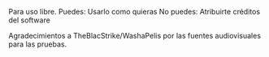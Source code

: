 Para uso libre.
Puedes:
Usarlo como quieras
No puedes:
Atribuirte créditos del software

Agradecimientos a TheBlacStrike/WashaPelis por las fuentes audiovisuales para las pruebas.

